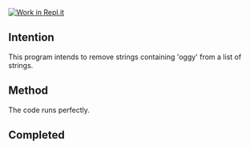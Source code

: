 
[![Work in Repl.it](https://classroom.github.com/assets/work-in-replit-14baed9a392b3a25080506f3b7b6d57f295ec2978f6f33ec97e36a161684cbe9.svg)](https://classroom.github.com/online_ide?assignment_repo_id=2970571&assignment_repo_type=AssignmentRepo)


## Intention

This program intends to remove strings containing 'oggy' from a list of strings.

## Method

The code runs perfectly.

## Completed
